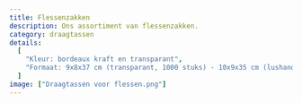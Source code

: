 ```yaml
---
title: Flessenzakken
description: Ons assortiment van flessenzakken.
category: draagtassen
details:
  [
    "Kleur: bordeaux kraft en transparant",
    "Formaat: 9x8x37 cm (transparant, 1000 stuks) - 10x9x35 cm (lushandvat, 25 stuks) - 10x8x41 cm (blokbodem kraft, 250 stuks)",
  ]
image: ["Draagtassen voor flessen.png"]
---
```

